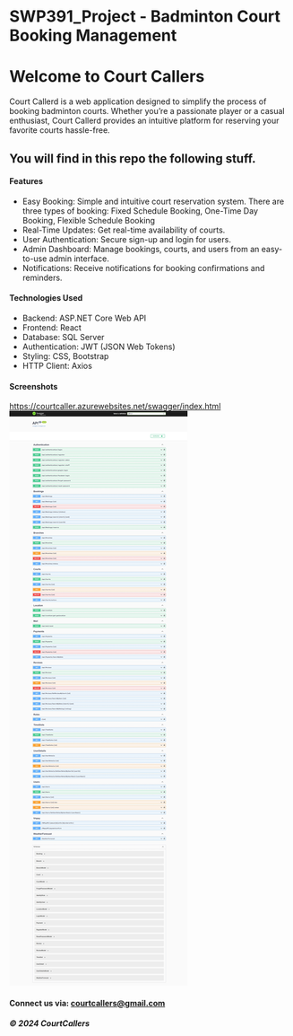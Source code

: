 # SWP391_Project - Badminton Court Booking Management
# Welcome to Court Callers

Court Callerd is a web application designed to simplify the process of booking badminton courts. Whether you’re a passionate player or a casual enthusiast, Court Callerd provides an intuitive platform for reserving your favorite courts hassle-free.

## You will find in this repo the following stuff.

#### Features
* Easy Booking: Simple and intuitive court reservation system. There are three types of booking: Fixed Schedule Booking, One-Time Day Booking, Flexible Schedule Booking
* Real-Time Updates: Get real-time availability of courts.
* User Authentication: Secure sign-up and login for users.
* Admin Dashboard: Manage bookings, courts, and users from an easy-to-use admin interface.
* Notifications: Receive notifications for booking confirmations and reminders.

#### Technologies Used
* Backend: ASP.NET Core Web API
* Frontend: React
* Database: SQL Server
* Authentication: JWT (JSON Web Tokens)
* Styling: CSS, Bootstrap
* HTTP Client: Axios

#### Screenshots
https://courtcaller.azurewebsites.net/swagger/index.html
![APIPage](https://github.com/halinhtvn3a/SWP391_Project/blob/main/screenshots/APIPage.jpeg)

#### Connect us via: courtcallers@gmail.com

##### &#169; 2024 CourtCallers
